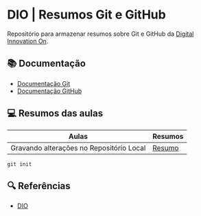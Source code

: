 
# DIO | Resumos Git e GitHub

Repositório para armazenar resumos sobre Git e GitHub da [Digital Innovation On](https://www.dio.me/).

## 📚 Documentação
- [Documentação Git](https://git-scm.com/doc)
- [Documentação GitHub](https://docs.github.com/pt)

## 💻 Resumos das aulas

| Aulas | Resumos |
|---------|--------|
|Gravando alterações no Repositório Local | [Resumo]()

```
git init
```

## 🔍 Referências
- [DIO]()



